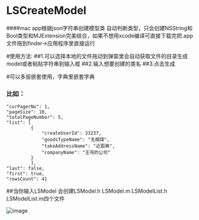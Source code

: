 # LSCreateModel
####mac app根据json字符串创建模型类 自动判断类型，只会创建NSString和Bool类型和MJExtension完美结合，如果不想用xcode编译可直接下载完把.app文件拖到finder->应用程序里直接运行

#使用方法:
##1.可以选择本地的文件拖动到弹窗里会自动获取文件的目录生成model或者粘贴字符串到输入框
##2.输入想要创建的类名
##3.点击生成



#可以多层嵌套使用，字典里嵌套字典
### 比如：
``` 
"curPagerNo": 1,
"pageSize": 10,
"totalPageNumber": 5,
"list": [
         {
             "createUserId": 33237,
             "goodsTypeName": "无烟煤",
             "takeAddressName": "近距离",
             "companyName": "王闯的公司"
         }
         ],
"last": false,
"first": true,
"rowsCount": 41
```
##当你输入LSModel
会创建LSModel.h LSModel.m LSModelList.h LSModelList.m四个文件


![image](https://github.com/lsmakethebest/LSCreateModel/blob/master/images/yanshi.gif)

